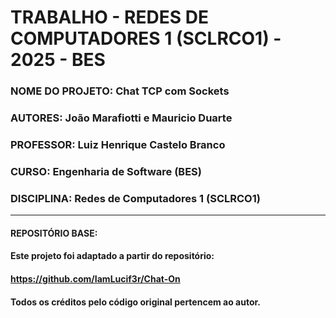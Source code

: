 # TRABALHO - REDES DE COMPUTADORES 1 (SCLRCO1) - 2025 - BES

### NOME DO PROJETO: Chat TCP com Sockets
### AUTORES: João Marafiotti e Mauricio Duarte
### PROFESSOR: Luiz Henrique Castelo Branco
### CURSO: Engenharia de Software (BES)
### DISCIPLINA: Redes de Computadores 1 (SCLRCO1)

--------------

#### REPOSITÓRIO BASE:
#### Este projeto foi adaptado a partir do repositório:
#### https://github.com/IamLucif3r/Chat-On
#### Todos os créditos pelo código original pertencem ao autor.